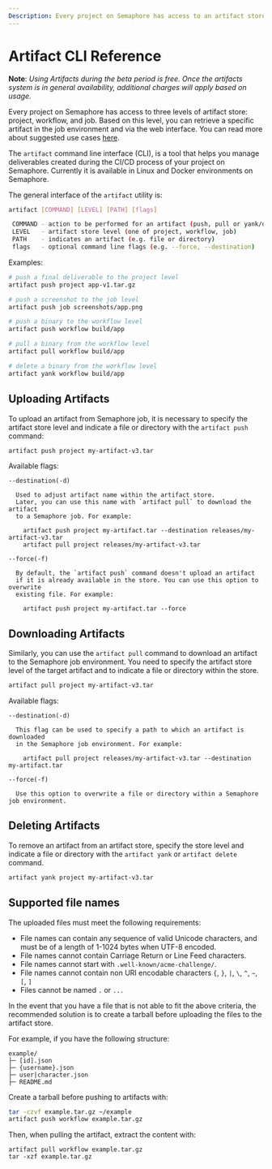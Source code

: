 ```yaml
---
Description: Every project on Semaphore has access to an artifact store. This page describes the Artifact CLI, used for pushing and pulling artifacts from the store.
---
```


# Artifact CLI Reference

__Note__: *Using Artifacts during the beta period is free. Once the artifacts
system is in general availability, additional charges will apply based on
usage.*

Every project on Semaphore has access to three levels of artifact store:
project, workflow, and job.
Based on this level, you can retrieve a specific artifact in the job environment and
via the web interface. You can read more about suggested use cases
[here][artifacts-use-cases].

The `artifact` command line interface (CLI), is a tool that helps you manage
deliverables created during the CI/CD process of your project on Semaphore.
Currently it is available in Linux and Docker environments on Semaphore.

The general interface of the `artifact` utility is:

``` bash
artifact [COMMAND] [LEVEL] [PATH] [flags]

 COMMAND - action to be performed for an artifact (push, pull or yank/delete)
 LEVEL   - artifact store level (one of project, workflow, job)
 PATH    - indicates an artifact (e.g. file or directory)
 flags   - optional command line flags (e.g. --force, --destination)
```

Examples:

``` bash
# push a final deliverable to the project level
artifact push project app-v1.tar.gz

# push a screenshot to the job level
artifact push job screenshots/app.png

# push a binary to the workflow level 
artifact push workflow build/app

# pull a binary from the workflow level 
artifact pull workflow build/app

# delete a binary from the workflow level 
artifact yank workflow build/app
```

## Uploading Artifacts

To upload an artifact from Semaphore job, it is necessary to specify
the artifact store level and indicate a file or directory
with the `artifact push` command:

```sh
artifact push project my-artifact-v3.tar
```

Available flags:

```
--destination(-d)

  Used to adjust artifact name within the artifact store.
  Later, you can use this name with `artifact pull` to download the artifact
  to a Semaphore job. For example: 

    artifact push project my-artifact.tar --destination releases/my-artifact-v3.tar
    artifact pull project releases/my-artifact-v3.tar

--force(-f)

  By default, the `artifact push` command doesn't upload an artifact
  if it is already available in the store. You can use this option to overwrite
  existing file. For example:

    artifact push project my-artifact.tar --force
```

## Downloading Artifacts

Similarly, you can use the `artifact pull` command to download an artifact to the Semaphore 
job environment. You need to specify the artifact store level of the target artifact
and to indicate a file or directory within the store.

```sh
artifact pull project my-artifact-v3.tar
```

Available flags:

```
--destination(-d)

  This flag can be used to specify a path to which an artifact is downloaded 
  in the Semaphore job environment. For example: 

    artifact pull project releases/my-artifact-v3.tar --destination my-artifact.tar

--force(-f) 
  
  Use this option to overwrite a file or directory within a Semaphore job environment.
```

## Deleting Artifacts

To remove an artifact from an artifact store, specify the store level 
and indicate a file or directory with the `artifact yank` or `artifact delete` command.

``` bash
artifact yank project my-artifact-v3.tar
```

## Supported file names

The uploaded files must meet the following requirements:

- File names can contain any sequence of valid Unicode characters, and must be of a length of 1-1024 bytes when UTF-8 encoded.
- File names cannot contain Carriage Return or Line Feed characters.
- File names cannot start with `.well-known/acme-challenge/`.
- File names cannot contain non URI encodable characters `{`, `}`, `|`, `\`, `^`, `~`, `[`, `]`
- Files cannot be named `.` or `...`

In the event that you have a file that is not able to fit the above criteria, the recommended solution 
is to create a tarball before uploading the files to the artifact store.

For example, if you have the following structure:

```
example/
├─ [id].json
├─ {username}.json
├─ user|character.json
├─ README.md
```

Create a tarball before pushing to artifacts with:

``` bash
tar -czvf example.tar.gz ~/example
artifact push workflow example.tar.gz
```

Then, when pulling the artifact, extract the content with:

```
artifact pull workflow example.tar.gz
tar -xzf example.tar.gz
```

[artifacts-use-cases]: https://docs.semaphoreci.com/essentials/artifacts/
